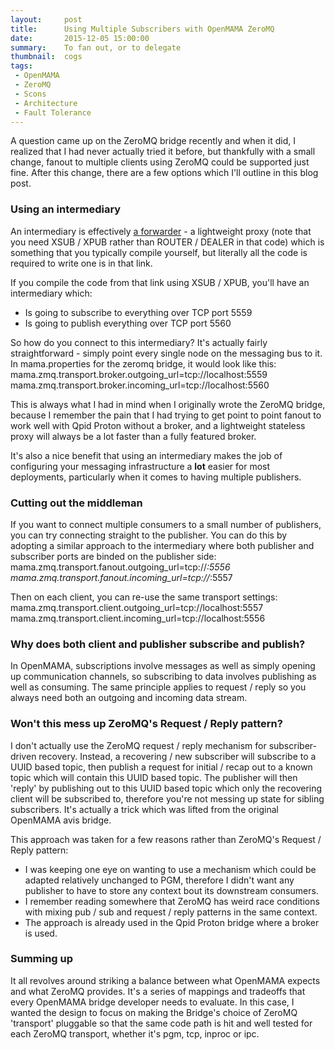 ```yaml
---
layout:     post
title:      Using Multiple Subscribers with OpenMAMA ZeroMQ
date:       2015-12-05 15:00:00
summary:    To fan out, or to delegate
thumbnail:  cogs
tags:
 - OpenMAMA
 - ZeroMQ
 - Scons
 - Architecture
 - Fault Tolerance
---
```


A question came up on the ZeroMQ bridge recently and when it did, I realized
that I had never actually tried it before, but thankfully with a small change,
fanout to multiple clients using ZeroMQ could be supported just fine. After
this change, there are a few options which I'll outline in this blog post.

### Using an intermediary

An intermediary is effectively [a forwarder](http://zguide.zeromq.org/page:all#ZeroMQ-s-Built-In-Proxy-Function) -
a lightweight proxy (note that you need XSUB / XPUB rather than ROUTER / DEALER in that code) which is
something that you typically compile yourself, but literally all the code is
required to write one is in that link.

If you compile the code from that link using XSUB / XPUB, you'll have an
intermediary which:
* Is going to subscribe to everything over TCP port 5559
* Is going to publish everything over TCP port 5560

So how do you connect to this intermediary? It's actually fairly straightforward -
simply point every single node on the messaging bus to it. In mama.properties
for the zeromq bridge, it would look like this:
    mama.zmq.transport.broker.outgoing_url=tcp://localhost:5559
    mama.zmq.transport.broker.incoming_url=tcp://localhost:5560

This is always what I had in mind when I originally wrote the ZeroMQ bridge,
because I remember the pain that I had trying to get point to point fanout
to work well with Qpid Proton without a broker, and a lightweight stateless
proxy will always be a lot faster than a fully featured broker.

It's also a nice benefit that using an intermediary makes the job of configuring your
messaging infrastructure a **lot** easier for most deployments, particularly when
it comes to having multiple publishers.

### Cutting out the middleman

If you want to connect multiple consumers to a small number of publishers, you can
try connecting straight to the publisher. You can do this by adopting a similar
approach to the intermediary where both publisher and subscriber ports are binded
on the publisher side:
    mama.zmq.transport.fanout.outgoing_url=tcp://*:5556
    mama.zmq.transport.fanout.incoming_url=tcp://*:5557

Then on each client, you can re-use the same transport settings:
    mama.zmq.transport.client.outgoing_url=tcp://localhost:5557
    mama.zmq.transport.client.incoming_url=tcp://localhost:5556

### Why does both client and publisher subscribe and publish?

In OpenMAMA, subscriptions involve messages as well as simply opening up communication
channels, so subscribing to data involves publishing as well as consuming. The same
principle applies to request / reply so you always need both an outgoing and incoming
data stream.

### Won't this mess up ZeroMQ's Request / Reply pattern?

I don't actually use the ZeroMQ request / reply mechanism for subscriber-driven recovery.
Instead, a recovering / new subscriber will subscribe to a UUID based topic, then 
publish a request for initial / recap out to a known topic which will contain this UUID
based topic. The publisher will then 'reply' by publishing out to this UUID based topic
which only the recovering client will be subscribed to, therefore you're not messing up
state for sibling subscribers. It's actually a trick which was lifted from the original
OpenMAMA avis bridge.

This approach was taken for a few reasons rather than ZeroMQ's Request / Reply pattern:
* I was keeping one eye on wanting to use a mechanism which could be adapted relatively
  unchanged to PGM, therefore I didn't want any publisher to have to store any context 
  bout its downstream consumers.
* I remember reading somewhere that ZeroMQ has weird race conditions with mixing pub /
  sub and request / reply patterns in the same context.
* The approach is already used in the Qpid Proton bridge where a broker is used.

### Summing up

It all revolves around striking a balance between what OpenMAMA expects and what ZeroMQ
provides. It's a series of mappings and tradeoffs that every OpenMAMA bridge developer
needs to evaluate. In this case, I wanted the design to focus on making the Bridge's choice of
ZeroMQ 'transport' pluggable so that the same code path is hit and well tested for each
ZeroMQ transport, whether it's pgm, tcp, inproc or ipc.